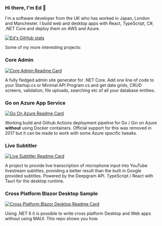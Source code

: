 ### Hi there, I'm Ed 👋

I'm a software developer from the UK who has worked in Japan, London and Manchester. I build web and desktop apps with React, TypeScript, C#, .NET Core and deploy them on AWS and Azure.

[![Ed's GitHub stats](https://github-readme-stats.vercel.app/api?username=edandersen)](https://github.com/edandersen)

Some of my more interesting projects:

### Core Admin

[![Core Admin Readme Card](https://github-readme-stats.vercel.app/api/pin/?username=edandersen&repo=core-admin)](https://github.com/edandersen/core-admin)

A fully fledged admin site generator for .NET Core. Add one line of code to your Startup.cs or Minimal API Program.cs and get data grids, CRUD screens, validation, file uploads, searching etc of all your database entities.

### Go on Azure App Service

[![Go On Azure Readme Card](https://github-readme-stats.vercel.app/api/pin/?username=edandersen&repo=go-azure-appservice)](https://github.com/edandersen/go-azure-appservice)

Working build and Github Actions deployment pipeline for Go / Gin on Azure **without** using Docker containers. Official support for this was removed in 2017 but it can be made to work with some Azure specific tweaks.

### Live Subtitler

[![Live Subtitler Readme Card](https://github-readme-stats.vercel.app/api/pin/?username=edandersen&repo=live-subtitler)](https://github.com/edandersen/live-subtitler)

A project to provide live transcription of microphone input into YouTube livestream subtitles, providing a better result than the built in Google provided subtitles. Powered by the Deepgram API. TypeScript / React with Tauri for the desktop runtime.

### Cross Platform Blazor Desktop Sample

[![Cross Platform Blazor Desktop Readme Card](https://github-readme-stats.vercel.app/api/pin/?username=edandersen&repo=blazor-desktop-crossplatform-sample)](https://github.com/edandersen/blazor-desktop-crossplatform-sample)

Using .NET 6 it is possible to write cross platform Desktop and Web apps without using MAUI. This repo shows you how.


<!--
**edandersen/edandersen** is a ✨ _special_ ✨ repository because its `README.md` (this file) appears on your GitHub profile.

Here are some ideas to get you started:

- 🔭 I’m currently working on ...
- 🌱 I’m currently learning ...
- 👯 I’m looking to collaborate on ...
- 🤔 I’m looking for help with ...
- 💬 Ask me about ...
- 📫 How to reach me: ...
- 😄 Pronouns: ...
- ⚡ Fun fact: ...
-->
